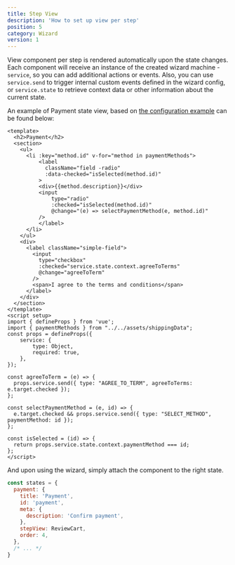 ```yaml
---
title: Step View
description: 'How to set up view per step'
position: 5
category: Wizard
version: 1
---
```


View component per step is rendered automatically upon the state changes. Each component will receive an instance of the created wizard machine - `service`, so you can add additional actions or events. Also, you can use `service.send` to trigger internal custom events defined in the wizard config, or `service.state` to retrieve context data or other information about the current state.

An example of Payment state view, based on [the configuration example](/Wizard/usage) can be found below:

```vue
<template>
  <h2>Payment</h2>
  <section>
    <ul>
      <li :key="method.id" v-for="method in paymentMethods">
          <label
            className="field -radio"
            :data-checked="isSelected(method.id)"
          >
          <div>{{method.description}}</div>
          <input
              type="radio"
              :checked="isSelected(method.id)"
              @change="(e) => selectPaymentMethod(e, method.id)"
          />
          </label>
      </li>
    </ul>
    <div>
      <label className="simple-field">
        <input
          type="checkbox"
          :checked="service.state.context.agreeToTerms"
          @change="agreeToTerm"
        />
        <span>I agree to the terms and conditions</span>
      </label>
    </div>
  </section>
</template>
<script setup>
import { defineProps } from 'vue';
import { paymentMethods } from "../../assets/shippingData";
const props = defineProps({
    service: {
        type: Object,
        required: true,
    },
});

const agreeToTerm = (e) => {
  props.service.send({ type: "AGREE_TO_TERM", agreeToTerms: e.target.checked });
};

const selectPaymentMethod = (e, id) => {  
  e.target.checked && props.service.send({ type: "SELECT_METHOD", paymentMethod: id });
};

const isSelected = (id) => {
  return props.service.state.context.paymentMethod === id;
};
</script>
```

And upon using the wizard, simply attach the component to the right state.

```js
const states = {
  payment: {
    title: 'Payment',
    id: 'payment',
    meta: {
      description: 'Confirm payment',
    },
    stepView: ReviewCart,
    order: 4,
  },
  /* ... */
}
```